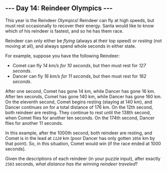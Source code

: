 ## \--- Day 14: Reindeer Olympics ---

This year is the Reindeer Olympics\! Reindeer can fly at high speeds,
but must rest occasionally to recover their energy. Santa would like to
know which of his reindeer is fastest, and so he has them race.

Reindeer can only either be *flying* (always at their top speed) or
*resting* (not moving at all), and always spend whole seconds in either
state.

For example, suppose you have the following Reindeer:

  - Comet can fly *14 km/s for 10 seconds*, but then must rest for *127
    seconds*.
  - Dancer can fly *16 km/s for 11 seconds*, but then must rest for *162
    seconds*.

After one second, Comet has gone 14 km, while Dancer has gone 16 km.
After ten seconds, Comet has gone 140 km, while Dancer has gone 160 km.
On the eleventh second, Comet begins resting (staying at 140 km), and
Dancer continues on for a total distance of 176 km. On the 12th second,
both reindeer are resting. They continue to rest until the 138th second,
when Comet flies for another ten seconds. On the 174th second, Dancer
flies for another 11 seconds.

In this example, after the 1000th second, both reindeer are resting, and
Comet is in the lead at *`1120`* km (poor Dancer has only gotten `1056`
km by that point). So, in this situation, Comet would win (if the race
ended at 1000 seconds).

Given the descriptions of each reindeer (in your puzzle input), after
exactly `2503` seconds, *what distance has the winning reindeer
traveled*?
